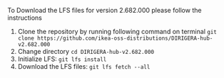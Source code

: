 To Download the LFS files for version 2.682.000 please follow the instructions

1. Clone the repository by running following command on terminal `git clone https://github.com/ikea-oss-distributions/DIRIGERA-hub-v2.682.000`
2. Change directory `cd DIRIGERA-hub-v2.682.000`
3. Initialize LFS: `git lfs install`
4. Download the LFS files: `git lfs fetch --all`
